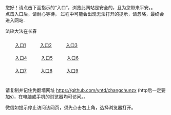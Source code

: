 您好！请点击下面指示的“入口”，浏览此网站是安全的，且为您带来平安。。 <br/>
点击入口后，请耐心等待， 过程中可能会出现无法打开的提示，请忽略，最终会进入网站. </br>

法轮大法在长春<br/>
<div style="padding:10px"><a style="margin:20px" target="_blank" href="https://d1q209o9fohkmc.cloudfront.net/2Qpsp?qccnxc" id="ccLink1" rel="nofollow">入口1</a> <a target="_blank" style="margin:20px" href="https://d3j83dxqa200c6.cloudfront.net/2Qpsp?zsbajlsx" id="ccLink2" rel="nofollow">入口2</a> <a style="margin:20px" target="_blank" href="https://d3gew6ljp1crza.cloudfront.net/2Qpsp?aldteo" id="ccLink3" rel="nofollow">入口3</a></div>

<div style="padding:10px" ><a style="margin:20px" target="_blank" href="https://d1q209o9fohkmc.cloudfront.net/2Qpsp?qccnxc" id="ccLink4" rel="nofollow">入口4</a> <a style="margin:20px" href="https://d3j83dxqa200c6.cloudfront.net/2Qpsp?zsbajlsx" target="_blank" id="ccLink5" rel="nofollow">入口5</a> <a style="margin:20px" href="https://d3gew6ljp1crza.cloudfront.net/2Qpsp?aldteo" target="_blank" id="ccLink6" rel="nofollow">入口6</a></div>

<div style="padding:10px"><a style="margin:20px" target="_blank" href="https://d1q209o9fohkmc.cloudfront.net/2Qpsp?qccnxc" id="ccLink7" rel="nofollow">入口7</a> <a style="margin:20px" href="https://d3j83dxqa200c6.cloudfront.net/2Qpsp?zsbajlsx" target="_blank" id="ccLink8" rel="nofollow">入口8</a> <a style="margin:20px" target="_blank" href="https://d3gew6ljp1crza.cloudfront.net/2Qpsp?aldteo" id="ccLink9" rel="nofollow">入口9</a></div>

<br/>



请复制并记住免翻墙网址 https://github.com/yntd/changchunzx (http后一定要加s)，在电脑或手机的浏览器均可访问。。<br/>

微信如提示停止访问该网页，须先点击右上角，选择浏览器打开。
